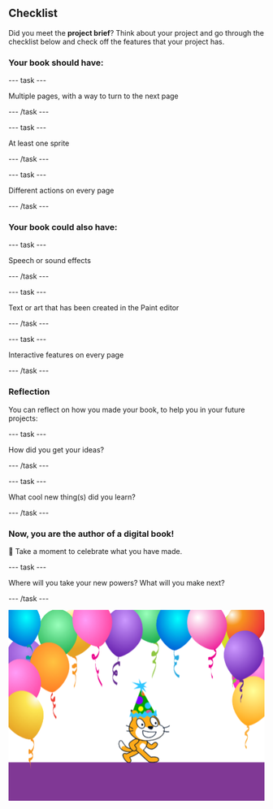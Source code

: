 ## Checklist

Did you meet the **project brief**? Think about your project and go through the checklist below and check off the features that your project has.

### Your book should have:

--- task ---

Multiple pages, with a way to turn to the next page

--- /task ---

--- task ---

At least one sprite

--- /task ---

--- task ---

Different actions on every page

--- /task ---

### Your book could also have:

--- task ---

Speech or sound effects

--- /task ---

--- task ---

Text or art that has been created in the Paint editor

--- /task ---

--- task ---

Interactive features on every page

--- /task ---

### Reflection

You can reflect on how you made your book, to help you in your future projects:

--- task ---

How did you get your ideas?

--- /task ---

--- task ---

What cool new thing(s) did you learn?

--- /task ---

### Now, you are the author of a digital book!

🎉 Take a moment to celebrate what you have made.

--- task ---

Where will you take your new powers? What will you make next?

--- /task ---

![The Scratch Cat wearing a party hat.](images/reflect.png)

